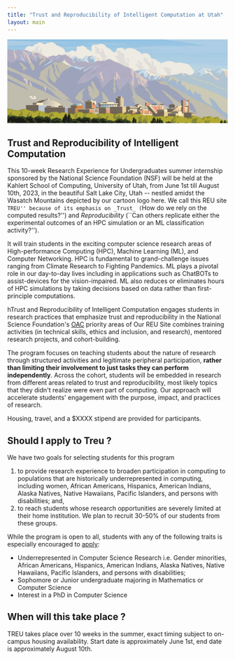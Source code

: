 ```yaml
---
title: "Trust and Reproducibility of Intelligent Computation at Utah"
layout: main
---
```


<img src="./images/uou.jpg" alt="campus" width="820" />

## Trust and Reproducibility of Intelligent Computation

This 10-week Research Experience for Undergraduates summer internship sponsored by the National Science Foundation (NSF) will be held at the Kahlert School of Computing, University of Utah, from June 1st till August 10th, 2023, in the beautiful Salt Lake City, Utah -- nestled amidst the Wasatch Mountains depicted by our cartoon logo here. We call this REU site ``TREU'' because of its emphasis on _Trust_ (``How do we rely on the computed results?'') and _Reproducibility_ (``Can others replicate either the experimental outcomes of an HPC simulation or an ML classification activity?'').

It will train students in the exciting computer science research areas of High-performance Computing (HPC), Machine Learning (ML), and Computer Networking. HPC is fundamental to grand-challenge issues ranging from Climate Research to Fighting Pandemics. ML plays a pivotal role in our day-to-day lives including in applications such as ChatBOTs to assist-devices for the vision-impaired. ML also reduces or eliminates hours of HPC simulations by taking decisions based on data rather than first-principle computations.



hTrust and Reproducibility of Intelligent Computation engages students in research practices that emphasize trust and reproducibility in the National Science Foundation's [OAC](https://www.nsf.gov/div/index.jsp?div=OAC) priority areas of 
Our REU Site combines training activities
(in technical skills, ethics and
inclusion, and research),
mentored research projects, and cohort-building.

The program focuses on teaching students about the nature of research through structured activities and legitimate peripheral participation, **rather than limiting their involvement to just tasks they can perform independently**. Across the cohort, students will be embedded in research from different areas related to trust and reproducibility, most likely topics that they didn't realize were even part of computing.  Our approach will accelerate students' engagement with the purpose, impact, and practices of research. 

Housing, travel, and a $XXXX stipend are provided for participants. 

## Should I apply to Treu ? 

We have two goals for selecting students for this program 
 
 1. to provide research experience to broaden participation in computing to populations that are historically underrepresented in computing, including women, African Americans, Hispanics, American Indians, Alaska Natives, Native Hawaiians, Pacific Islanders, and persons with disabilities; and, 
 2. to reach students whose research opportunities are severely limited at their home institution. We plan to recruit 30-50% of our students from these groups. 

While the program is open to all, students with any of the following traits is especially encouraged to [apply](./apply.html):
 - Underrepresented in Computer Science Research i.e. Gender minorities, African Americans, Hispanics, American Indians, Alaska Natives, Native Hawaiians, Pacific Islanders, and persons with disabilities;
 - Sophomore or Junior undergraduate majoring in Mathematics or Computer Science
 - Interest in a PhD in Computer Science

## When will this take place ?

TREU takes place over 10 weeks in the summer, exact timing subject to on-campus housing availability. Start date is approximately June 1st, end date is approximately August 10th.
